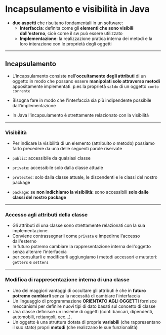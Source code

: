 # Incapsulamento e visibilità in Java

* **due aspetti** che risultano fondamentali in un software:
  * **Interfaccia**: definita come gli **elementi che sono visibili dall'esterno**, cioè come il sw può essere utilizzato
  * **Implementazione**: la realizzazione pratica interna dei metodi e la loro interazione con le proprietà degli oggetti

---

## Incapsulamento

* L'incapsulamento consiste nell'**occultamento degli attributi** di un oggetto in modo che possano essere **manipolati solo attraverso metodi** appositamente implementati. p.es la proprietà `saldo` di un oggetto `conto corrente`

* Bisogna fare in modo che l'interfaccia sia più indipendente possibile dall'implementazione

* In Java l'incapsulamento è strettamente relazionato con la visibilità

---

### Visibilità

* Per indicare la visibilità di un elemento (attribuito o metodo) possiamo farlo precedere da una delle seguenti parole riservate

* `public`: accessibile da qualsiasi classe
* `private`: accessibile solo dalla classe attuale
* `protected`: solo dalla classe attuale, le discendenti e le classi del nostro package
* `package`: se **non indichiamo la visibilità**: sono accessibili **solo dalle classi del nostro package**

---


### Accesso agli attributi della classe

* Gli attributi di una classe sono strettamente relazionati con la sua implementazione. 
* Conviene contrassegnarli come `private` e impedirne l'accesso dall'esterno
* In futuro potremo cambiare la rappresentazione interna dell'oggetto senza alterare l'interfaccia
* per consultarli e modificarli aggiungiamo i metodi accessori e mutatori:  `getters` e `setters`

---

### Modifica di rappresentazione interna di una classe

* Uno dei maggiori vantaggi di occultare gli attributi è che in **futuro potremo cambiarli** senza la necessità di cambiare l'interfaccia
* Un linguaggio di programmazione __ORIENTATO AGLI OGGETTI__  fornisce meccanismi per definire nuovi tipi di dato basati sul concetto di classe
* Una classe definisce un insieme di oggetti (conti bancari, dipendenti, automobili, rettangoli, ecc...).
* Un oggetto è una struttura dotata di proprie **variabili** (che rappresentano il suo stato) propri **metodi** (che realizzano le sue funzionalità)